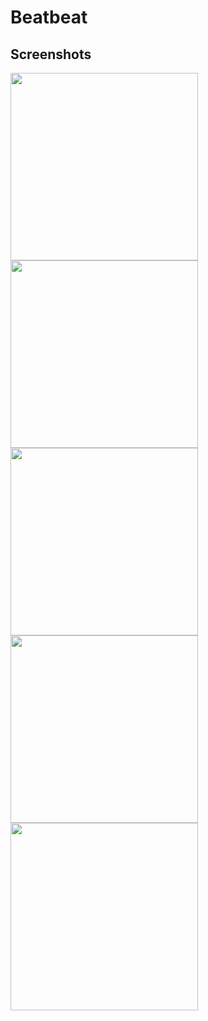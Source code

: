 # Beatbeat

## Screenshots
<img src="https://github.com/user-attachments/assets/fa0a116f-fc07-49bc-bc83-1b6b2de00e73" alt="" width="300"/>

<img src="https://github.com/user-attachments/assets/4d62137d-c4f6-4ce6-b769-36232df0b894" alt="" width="300"/>

<img src="https://github.com/user-attachments/assets/98ebb1b9-1076-48d1-b70d-2196d0011566" alt="" width="300"/>

<img src="https://github.com/user-attachments/assets/d9b5ab55-3585-4784-b860-07f18c6b620b" alt="" width="300"/>

<img src="https://github.com/user-attachments/assets/5ebdc977-4351-42f5-9cd7-b442c1546189" alt="" width="300"/>
